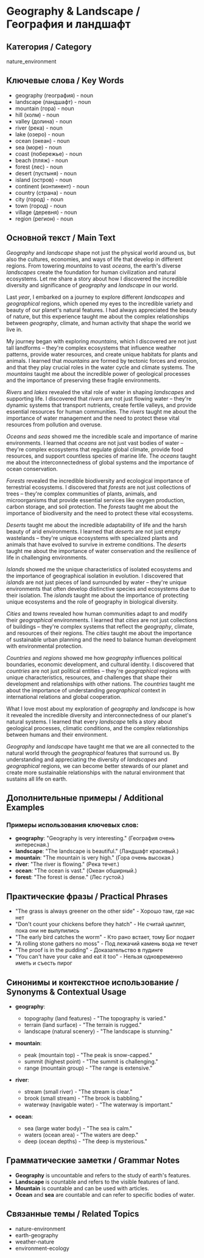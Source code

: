 # Geography & Landscape / География и ландшафт

## Категория / Category
nature_environment

## Ключевые слова / Key Words
- geography (география) - noun
- landscape (ландшафт) - noun
- mountain (гора) - noun
- hill (холм) - noun
- valley (долина) - noun
- river (река) - noun
- lake (озеро) - noun
- ocean (океан) - noun
- sea (море) - noun
- coast (побережье) - noun
- beach (пляж) - noun
- forest (лес) - noun
- desert (пустыня) - noun
- island (остров) - noun
- continent (континент) - noun
- country (страна) - noun
- city (город) - noun
- town (город) - noun
- village (деревня) - noun
- region (регион) - noun

## Основной текст / Main Text

*Geography* and *landscape* shape not just the physical world around us, but also the cultures, economies, and ways of life that develop in different regions. From towering *mountains* to vast *oceans*, the earth's diverse *landscapes* create the foundation for human civilization and natural ecosystems. Let me share a story about how I discovered the incredible diversity and significance of *geography* and *landscape* in our world.

Last *year*, I embarked on a journey to explore different *landscapes* and *geographical* regions, which opened my eyes to the incredible variety and beauty of our planet's natural features. I had always appreciated the beauty of nature, but this experience taught me about the complex relationships between *geography*, climate, and human activity that shape the world we live in.

My journey began with exploring *mountains*, which I discovered are not just tall landforms – they're complex ecosystems that influence weather patterns, provide water resources, and create unique habitats for plants and animals. I learned that *mountains* are formed by tectonic forces and erosion, and that they play crucial roles in the water cycle and climate systems. The *mountains* taught me about the incredible power of geological processes and the importance of preserving these fragile environments.

*Rivers* and *lakes* revealed the vital role of water in shaping *landscapes* and supporting life. I discovered that *rivers* are not just flowing water – they're dynamic systems that transport nutrients, create fertile valleys, and provide essential resources for human communities. The *rivers* taught me about the importance of water management and the need to protect these vital resources from pollution and overuse.

*Oceans* and *seas* showed me the incredible scale and importance of marine environments. I learned that *oceans* are not just vast bodies of water – they're complex ecosystems that regulate global climate, provide food resources, and support countless species of marine life. The *oceans* taught me about the interconnectedness of global systems and the importance of ocean conservation.

*Forests* revealed the incredible biodiversity and ecological importance of terrestrial ecosystems. I discovered that *forests* are not just collections of trees – they're complex communities of plants, animals, and microorganisms that provide essential services like oxygen production, carbon storage, and soil protection. The *forests* taught me about the importance of biodiversity and the need to protect these vital ecosystems.

*Deserts* taught me about the incredible adaptability of life and the harsh beauty of arid environments. I learned that *deserts* are not just empty wastelands – they're unique ecosystems with specialized plants and animals that have evolved to survive in extreme conditions. The *deserts* taught me about the importance of water conservation and the resilience of life in challenging environments.

*Islands* showed me the unique characteristics of isolated ecosystems and the importance of geographical isolation in evolution. I discovered that *islands* are not just pieces of land surrounded by water – they're unique environments that often develop distinctive species and ecosystems due to their isolation. The *islands* taught me about the importance of protecting unique ecosystems and the role of geography in biological diversity.

*Cities* and *towns* revealed how human communities adapt to and modify their *geographical* environments. I learned that *cities* are not just collections of buildings – they're complex systems that reflect the *geography*, climate, and resources of their regions. The *cities* taught me about the importance of sustainable urban planning and the need to balance human development with environmental protection.

*Countries* and *regions* showed me how *geography* influences political boundaries, economic development, and cultural identity. I discovered that *countries* are not just political entities – they're *geographical* regions with unique characteristics, resources, and challenges that shape their development and relationships with other nations. The *countries* taught me about the importance of understanding *geographical* context in international relations and global cooperation.

What I love most about my exploration of *geography* and *landscape* is how it revealed the incredible diversity and interconnectedness of our planet's natural systems. I learned that every *landscape* tells a story about geological processes, climatic conditions, and the complex relationships between humans and their environment.

*Geography* and *landscape* have taught me that we are all connected to the natural world through the *geographical* features that surround us. By understanding and appreciating the diversity of *landscapes* and *geographical* regions, we can become better stewards of our planet and create more sustainable relationships with the natural environment that sustains all life on earth.

## Дополнительные примеры / Additional Examples

### Примеры использования ключевых слов:
- **geography**: "Geography is very interesting." (География очень интересная.)
- **landscape**: "The landscape is beautiful." (Ландшафт красивый.)
- **mountain**: "The mountain is very high." (Гора очень высокая.)
- **river**: "The river is flowing." (Река течет.)
- **ocean**: "The ocean is vast." (Океан обширный.)
- **forest**: "The forest is dense." (Лес густой.)

## Практические фразы / Practical Phrases

- "The grass is always greener on the other side" - Хорошо там, где нас нет
- "Don't count your chickens before they hatch" - Не считай цыплят, пока они не вылупились
- "The early bird catches the worm" - Кто рано встает, тому Бог подает
- "A rolling stone gathers no moss" - Под лежачий камень вода не течет
- "The proof is in the pudding" - Доказательство в пудинге
- "You can't have your cake and eat it too" - Нельзя одновременно иметь и съесть пирог

## Синонимы и контекстное использование / Synonyms & Contextual Usage

- **geography**: 
  - topography (land features) - "The topography is varied."
  - terrain (land surface) - "The terrain is rugged."
  - landscape (natural scenery) - "The landscape is stunning."

- **mountain**: 
  - peak (mountain top) - "The peak is snow-capped."
  - summit (highest point) - "The summit is challenging."
  - range (mountain group) - "The range is extensive."

- **river**: 
  - stream (small river) - "The stream is clear."
  - brook (small stream) - "The brook is babbling."
  - waterway (navigable water) - "The waterway is important."

- **ocean**: 
  - sea (large water body) - "The sea is calm."
  - waters (ocean area) - "The waters are deep."
  - deep (ocean depths) - "The deep is mysterious."

## Грамматические заметки / Grammar Notes

- **Geography** is uncountable and refers to the study of earth's features.
- **Landscape** is countable and refers to the visible features of land.
- **Mountain** is countable and can be used with articles.
- **Ocean** and **sea** are countable and can refer to specific bodies of water.

## Связанные темы / Related Topics

- nature-environment
- earth-geography
- weather-nature
- environment-ecology

